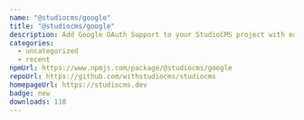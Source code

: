 ```yaml
---
name: "@studiocms/google"
title: "@studiocms/google"
description: Add Google OAuth Support to your StudioCMS project with ease!
categories:
  - uncategorized
  - recent
npmUrl: https://www.npmjs.com/package/@studiocms/google
repoUrl: https://github.com/withstudiocms/studiocms
homepageUrl: https://studiocms.dev
badge: new
downloads: 118
---
```

